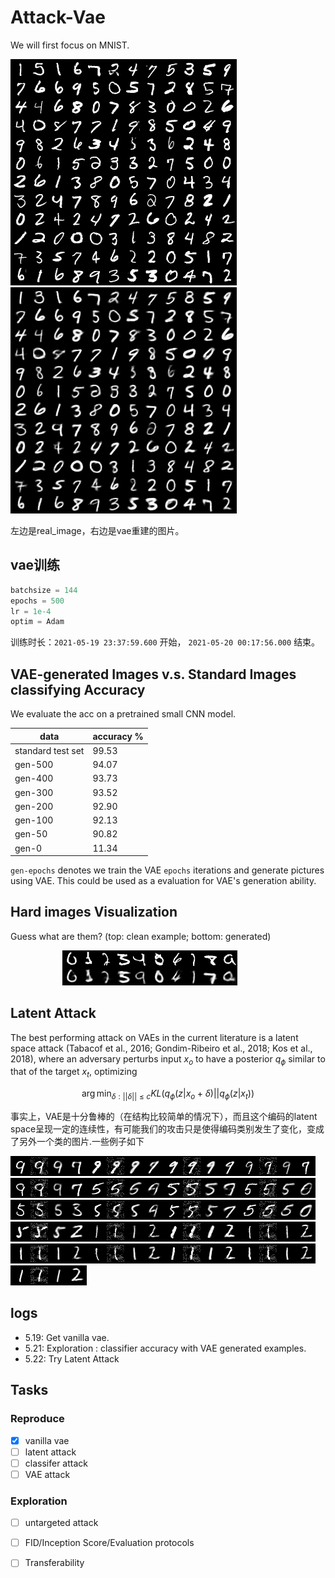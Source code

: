 # Attack-Vae
We will first focus on MNIST.

![real](https://github.com/linhaowei1/Attack-Vae/blob/main/checkpoint/pic/real_img_500epoch.png)$\quad$![recon](https://github.com/linhaowei1/Attack-Vae/blob/main/checkpoint/pic/recons_500epoch.png)

左边是real_image，右边是vae重建的图片。

## vae训练

```python
batchsize = 144
epochs = 500
lr = 1e-4
optim = Adam
```
训练时长：`2021-05-19 23:37:59.600` 开始， `2021-05-20 00:17:56.000` 结束。

## VAE-generated Images v.s. Standard Images classifying Accuracy

We evaluate the acc on a pretrained small CNN model.

|  data   | accuracy %  |
|  ----  | ----  |
| standard test set  | 99.53 |
| gen-500  | 94.07 |
| gen-400  | 93.73 |
| gen-300  | 93.52 |
| gen-200  | 92.90 |
| gen-100  | 92.13 |
| gen-50   | 90.82 |
| gen-0    | 11.34 |

`gen-epochs` denotes we train the VAE `epochs` iterations and generate pictures using VAE. This could be used as a evaluation for VAE's generation ability.

## Hard images Visualization

Guess what are them? (top: clean example; bottom: generated)

$\quad\quad\quad\quad\quad$![0](https://github.com/linhaowei1/Attack-Vae/blob/main/hardimgs/0/1.png)![1](https://github.com/linhaowei1/Attack-Vae/blob/main/hardimgs/1/1.png)![2](https://github.com/linhaowei1/Attack-Vae/blob/main/hardimgs/2/25.png)![3](https://github.com/linhaowei1/Attack-Vae/blob/main/hardimgs/3/3.png)![4](https://github.com/linhaowei1/Attack-Vae/blob/main/hardimgs/4/27.png)![5](https://github.com/linhaowei1/Attack-Vae/blob/main/hardimgs/5/23.png)![6](https://github.com/linhaowei1/Attack-Vae/blob/main/hardimgs/6/35.png)![7](https://github.com/linhaowei1/Attack-Vae/blob/main/hardimgs/7/16.png)![8](https://github.com/linhaowei1/Attack-Vae/blob/main/hardimgs/8/40.png)![9](https://github.com/linhaowei1/Attack-Vae/blob/main/hardimgs/9/50.png)

## Latent Attack

The best performing attack on VAEs in the current literature is a latent space attack (Tabacof et al., 2016; Gondim-Ribeiro et al., 2018; Kos et al., 2018), where an adversary perturbs input $x_o$ to have a posterior $q_\phi$ similar to that of the target $x_t$, optimizing

$$
\arg\min_{\delta:||\delta||\le c} KL(q_{\phi}(z|x_o+\delta)||q_{\phi}(z|x_t))
$$

事实上，VAE是十分鲁棒的（在结构比较简单的情况下），而且这个编码的latent space呈现一定的连续性，有可能我们的攻击只是使得编码类别发生了变化，变成了另外一个类的图片.一些例子如下

![0](https://github.com/linhaowei1/Attack-Vae/blob/main/latent_attack/9/3.png)![0](https://github.com/linhaowei1/Attack-Vae/blob/main/latent_attack/9/7.png)![0](https://github.com/linhaowei1/Attack-Vae/blob/main/latent_attack/9/4.png)![0](https://github.com/linhaowei1/Attack-Vae/blob/main/latent_attack/9/48.png)![0](https://github.com/linhaowei1/Attack-Vae/blob/main/latent_attack/9/25.png)![0](https://github.com/linhaowei1/Attack-Vae/blob/main/latent_attack/5/4.png)![0](https://github.com/linhaowei1/Attack-Vae/blob/main/latent_attack/5/7.png)![0](https://github.com/linhaowei1/Attack-Vae/blob/main/latent_attack/5/12.png)![0](https://github.com/linhaowei1/Attack-Vae/blob/main/latent_attack/5/13.png)![0](https://github.com/linhaowei1/Attack-Vae/blob/main/latent_attack/5/18.png)![0](https://github.com/linhaowei1/Attack-Vae/blob/main/latent_attack/5/22.png)![0](https://github.com/linhaowei1/Attack-Vae/blob/main/latent_attack/5/23.png)![0](https://github.com/linhaowei1/Attack-Vae/blob/main/latent_attack/5/63.png)![0](https://github.com/linhaowei1/Attack-Vae/blob/main/latent_attack/1/21.png)![0](https://github.com/linhaowei1/Attack-Vae/blob/main/latent_attack/1/25.png)![0](https://github.com/linhaowei1/Attack-Vae/blob/main/latent_attack/1/29.png)![0](https://github.com/linhaowei1/Attack-Vae/blob/main/latent_attack/1/33.png)![0](https://github.com/linhaowei1/Attack-Vae/blob/main/latent_attack/1/34.png)![0](https://github.com/linhaowei1/Attack-Vae/blob/main/latent_attack/1/38.png)![0](https://github.com/linhaowei1/Attack-Vae/blob/main/latent_attack/1/41.png)![0](https://github.com/linhaowei1/Attack-Vae/blob/main/latent_attack/1/82.png)







## logs
- 5.19: Get vanilla vae.
- 5.21: Exploration : classifier accuracy with VAE generated examples.
- 5.22: Try Latent Attack

## Tasks
### Reproduce
- [x] vanilla vae
- [ ] latent attack
- [ ] classifer attack
- [ ] VAE attack

### Exploration
- [ ] untargeted attack
- [ ] FID/Inception Score/Evaluation protocols
- [ ] Transferability

